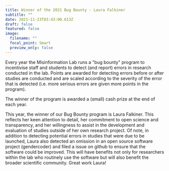 ```yaml
---
title: Winner of the 2021 Bug Bounty - Laura Falkiner
subtitle: ""
date: 2021-11-23T03:43:00.613Z
draft: false
featured: false
image:
  filename: ""
  focal_point: Smart
  preview_only: false
---
```


Every year the Misinformation Lab runs a "bug bounty" program to incentivise staff and students to detect (and report) errors in research conducted in the lab. Points are awarded for detecting errors before or after studies are conducted and are scaled according to the severity of the error that is detected (i.e. more serious errors are given more points in the program).

The winner of the program is awarded a (small) cash prize at the end of each year.

This year, the winner of our Bug Bounty program is Laura Falkiner. This reflects her keen attention to detail, her commitment to open science and transparency, and her willingness to assist in the development and evaluation of studies outside of her own research project. Of note, in addition to detecting potential errors in studies that were due to be launched, Laura also detected an omission in an open source software project (gendercoder) and filed a issue on github to ensure that the software could be improved. This will have benefits not only for researchers within the lab who routinely use the software but will also benefit the broader scientific community. Great work Laura!
